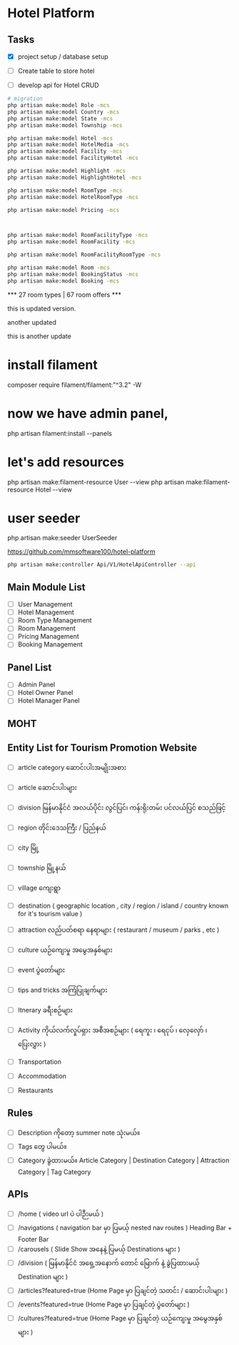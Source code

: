 # Hotel Platform

## Tasks

- [x] project setup / database setup
- [ ] Create table to store hotel
- [ ] develop api for Hotel CRUD


```bash
# migration
php artisan make:model Role -mcs
php artisan make:model Country -mcs
php artisan make:model State -mcs
php artisan make:model Township -mcs

php artisan make:model Hotel -mcs
php artisan make:model HotelMedia -mcs
php artisan make:model Facility -mcs
php artisan make:model FacilityHotel -mcs

php artisan make:model Highlight -mcs
php artisan make:model HighlightHotel -mcs

php artisan make:model RoomType -mcs
php artisan make:model HotelRoomType -mcs

php artisan make:model Pricing -mcs



php artisan make:model RoomFacilityType -mcs
php artisan make:model RoomFacility -mcs

php artisan make:model RoomFacilityRoomType -mcs

php artisan make:model Room -mcs
php artisan make:model BookingStatus -mcs
php artisan make:model Booking -mcs


```

*** 27 room types | 67 room offers ***

this is updated version.

another updated

this is another update


# install filament 
composer require filament/filament:"^3.2" -W
# now we have admin panel,
php artisan filament:install --panels

# let's add resources 
php artisan make:filament-resource User --view
php artisan make:filament-resource Hotel --view

# user seeder

php artisan make:seeder UserSeeder


https://github.com/mmsoftware100/hotel-platform


```bash
php artisan make:controller Api/V1/HotelApiController --api
```

## Main Module List

- [ ] User Management 
- [ ] Hotel Management
- [ ] Room Type Management
- [ ] Room Management
- [ ] Pricing Management
- [ ] Booking Management

## Panel List

- [ ] Admin Panel
- [ ] Hotel Owner Panel
- [ ] Hotel Manager Panel

## MOHT


## Entity List for Tourism Promotion Website 

- [ ] article category ဆောင်းပါးအမျိုးအစား
- [ ] article ဆောင်းပါးများ
- [ ] division မြန်မာနိုင်ငံ အလယ်ပိုင်း လွင်ပြင်၊ ကန်းရိုးတမ်း ပင်လယ်ပြင် စသည်ဖြင့်
- [ ] region တိုင်းဒေသကြီး / ပြည်နယ် 
- [ ] city မြို့
- [ ] township မြို့နယ်
- [ ] village ကျေးရွာ
- [ ] destination ( geographic location , city / region / island / country known for it's tourism value )
- [ ] attraction လည်ပတ်စရာ နေရာများ ( restaurant / museum / parks , etc )
- [ ] culture ယဉ်ကျေးမှု အမွေအနှစ်များ
- [ ] event ပွဲတော်များ
- [ ] tips and tricks အကြံပြုချက်များ
- [ ] Itnerary ခရီးစဉ်များ
- [ ] Activity ကိုယ်လက်လှုပ်ရှား အစီအစဉ်များ ( ရေကူး ၊ ရေငုပ် ၊ လှေလှော် ၊ ပြေးလွှား )


- [ ] Transportation
- [ ] Accommodation
- [ ] Restaurants

## Rules

- [ ] Description ကိုတော့ summer note သုံးမယ်။ 
- [ ] Tags တွေ ပါမယ်။ 
- [ ] Category ခွဲထားမယ်။ Article Category | Destination Category | Attraction Category | Tag Category 

## APIs

- [ ] /home ( video url ပဲ ပါဉီးမယ် )
- [ ] /navigations  ( navigation bar မှာ ပြမယ့် nested nav routes ) Heading Bar + Footer Bar
- [ ] /carousels ( Slide Show အနေနဲ့ ပြမယ့် Destinations များ )
- [ ] /division ( မြန်မာနိုင်ငံ အရှေ့အနောက် တောင် မြောက် နဲ့ ခွဲပြထားမယ့် Destination များ )
- [ ] /articles?featured=true (Home Page မှာ ပြချင်တဲ့ သတင်း / ဆောင်းပါးများ )
- [ ] /events?featured=true (Home Page မှာ ပြချင်တဲ့ ပွဲတော်များ )
- [ ] /cultures?featured=true (Home Page မှာ ပြချင်တဲ့ ယဉ်ကျေးမှု အမွေအနှစ်များ )
